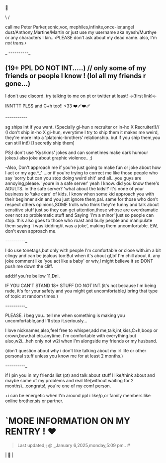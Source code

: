 🎈

\ /

call me Peter Parker,sonic,vox, mephiles,infinite,once-ler,angel dust/Anthony,Martine/Martin or just use my username aka nyesh/Murthye or any characters I kin.. ‹PLEASE don't ask about my dead name. also, I'm *not* trans.›

_
_-_-_-_-_-_-_-_-_-_-_

(19+ PPL DO **NOT** INT.....) // only some of my friends or people I know ! (lol all my friends r gone...)
-
I don't use discord. try talking to me on pt or twitter at least! →(first link)←

INNTTT PLSS and C+h too!! <33 ❤️‍🩹❤️‍🩹

_-_-_-_-_-_-_-_-_-_-_-_

sg ships int if you want. (Specially gi-hun x recruiter or in-ho X Recruiter!)// (I don't ship in-ho X gi-hun, everytime I try to ship them it makes me weird, they're more into a 'platonic-brothers' relationship..but if you ship them,you can still int!)
[I secretly ship them]

PS;I don't use 'Kys/kms' jokes and can sometimes make dark humour jokes.i also joke about graphic violence.. ;)

-Also, Don't approach me if you're just going to make fun or joke about how I act or my age.^_^
...or if you're trying to correct me like those people who say 'sorry but can you stop doing weird shit' and all...you guys are annoying,please. 'youre in a safe server' yeah I know. did you know there's ADULTS. in the safe server? 'what about the kids!!' it's none of your business to 'take care' of kids. I know when some kid approach you with their beginner skin and you just ignore them,pal. same for those who don't respect others opinions,SOME trolls who think they're funny and talk about sensitive stuff just so they can get attention,those whose are overdramatic over not so problematic stuff and Saying 'i'm a minor' just so people can stop. this also goes to those who roast and bully people and manipulate them saying 'i was kidding/it was a joke', making them uncomfortable. EW, don't even approach me.

_-_-_-_-_-_-_-_-_-_-_

I do use tonetags,but only with people I'm comfortable or close with.im a bit clingy and can be jealous too:But when it's about gf,bf I'm chill about it. any joke comment like 'you act like a baby' or wtv,I might believe it so DONT push me down the cliff.

add:if you're bellow 11,Dni.

IF YOU CAN'T STAND 18+ STUFF DO *NOT* INT.(it's not because I'm being rude, it's for your safety and you might get uncomfortable,i bring that type of topic at random times.)

_-_-_-_-_-_-_-_-_-_-_

PLEASE. i beg you...tell me when something is making you uncomfortable,and I'll stop it.seriously...

I love nicknames,also,feel free to whisper,add me,talk,int,kiss,C+h,boop or crown,bow,hat etc.anytime. I'm comfortable with everything.but also,w2i...heh only not w2i when I'm alongside my friends or my husband.

(don't question about why i don't like talking about my irl life or other personal stuff unless you know me for at least 2 months.)

_-_-_-_-_-_-_-_-_-_-_

if I pin you in my friends list (pt) and talk about stuff I like/think about and maybe some of my problems and real life(without waiting for 2 months)...congrats!, you're one of my comf person.

+i can be energetic when I'm around ppl i like/p,or family members like online brother,sis or partner.

# `MORE INFORMATION ON MY RENTRY ! ♥

>Last updated;; @ _January 6,2025,monday,5:09 pm.. #

| 🔱 |
